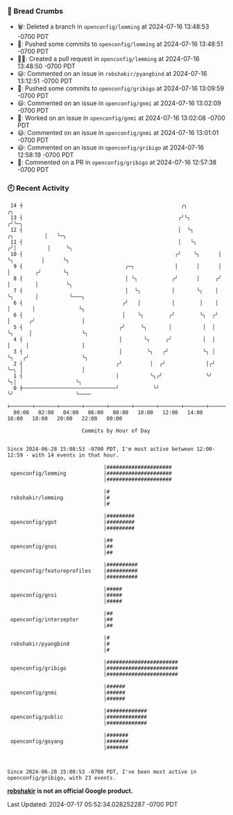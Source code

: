 ### 🍞 Bread Crumbs

 * 🗑: Deleted a branch in `openconfig/lemming` at 2024-07-16 13:48:53 -0700 PDT
 * 🚢: Pushed some commits to `openconfig/lemming` at 2024-07-16 13:48:51 -0700 PDT
 * ✍🏼: Created a pull request in `openconfig/lemming` at 2024-07-16 13:48:50 -0700 PDT
 * 😃: Commented on an issue in `robshakir/pyangbind` at 2024-07-16 13:12:51 -0700 PDT
 * 🚢: Pushed some commits to `openconfig/gribigo` at 2024-07-16 13:09:59 -0700 PDT
 * 😃: Commented on an issue in `openconfig/gnmi` at 2024-07-16 13:02:09 -0700 PDT
 * 👀: Worked on an issue in `openconfig/gnmi` at 2024-07-16 13:02:08 -0700 PDT
 * 😃: Commented on an issue in `openconfig/gnmi` at 2024-07-16 13:01:01 -0700 PDT
 * 😃: Commented on an issue in `openconfig/gribigo` at 2024-07-16 12:58:19 -0700 PDT
 * 💬: Commented on a PR in  `openconfig/gribigo` at 2024-07-16 12:57:38 -0700 PDT

### 🕘 Recent Activity
```
 14 ┼                                                   ╭╮                        ╭╮
 13 ┤                                                  ╭╯╰╮                      ╭╯╰─╮
 12 ┤                                                  │  ╰╮         ╭╮          │   ╰─╮
 11 ┤                                                  │   ╰╮       ╭╯│          │     ╰╮
 10 ┤                                                 ╭╯    ╰╮      │ ╰╮         │      ╰╮
  9 ┤                                 ╭─╮             │      │      │  │        ╭╯       ╰╮
  8 ┤                                 │ ╰╮           ╭╯      │     ╭╯  │        │         ╰╮
  7 ┤                                 │  ╰╮          │       ╰╮    │   ╰╮       │          ╰───╮
  6 ┤                                ╭╯   │          │        │    │    │       │              ╰╮
  6 ┤                                │    ╰╮        ╭╯        ╰╮  ╭╯    │      ╭╯               │
  5 ┤                               ╭╯     ╰╮       │          │  │     ╰╮     │                ╰╮
  4 ┤                               │       ╰╮     ╭╯          │  │      │     │                 │
  3 ┤                               │        ╰╮   ╭╯           ╰╮ │      ╰╮   ╭╯                 ╰╮
  2 ┤                              ╭╯         │  ╭╯             │╭╯       ╰─╮ │                   │
  1 ┤                              │          ╰╮╭╯              ╰╯          ╰╮│                   ╰╮
  0 ┼──────────────────────────────╯           ╰╯                            ╰╯                    ╰────
    +───────+───────+───────+───────+───────+───────+───────+───────+───────+───────+───────+───────+────
  00:00   02:00   04:00   06:00   08:00   10:00   12:00   14:00   16:00   18:00   20:00   22:00   00:00   

						Commits by Hour of Day


Since 2024-06-28 15:08:53 -0700 PDT, I'm most active between 12:00-12:59 - with 14 events in that hour.

```



```
                               |#####################
 openconfig/lemming            |#####################
                               |#####################

                               |#
 robshakir/lemming             |#
                               |#

                               |#########
 openconfig/ygot               |#########
                               |#########

                               |##
 openconfig/gnoi               |##
                               |##

                               |##########
 openconfig/featureprofiles    |##########
                               |##########

                               |#####
 openconfig/gnsi               |#####
                               |#####

                               |##
 openconfig/interzeptor        |##
                               |##

                               |#
 robshakir/pyangbind           |#
                               |#

                               |#######################
 openconfig/gribigo            |#######################
                               |#######################

                               |######
 openconfig/gnmi               |######
                               |######

                               |#############
 openconfig/public             |#############
                               |#############

                               |#######
 openconfig/goyang             |#######
                               |#######



Since 2024-06-28 15:08:53 -0700 PDT, I've been most active in openconfig/gribigo, with 23 events.

```
**[robshakir](mailto:robjs@google.com) is not an official Google product.**  


Last Updated: 2024-07-17 05:52:34.028252287 -0700 PDT

